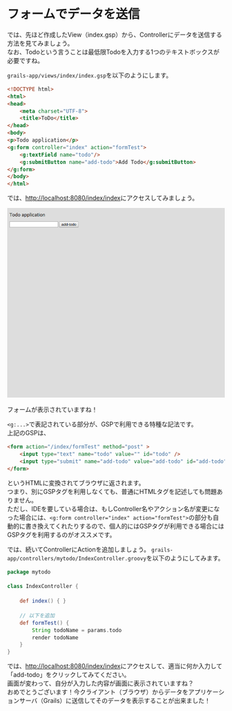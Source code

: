 # フォームでデータを送信

では、先ほど作成したView（index.gsp）から、Controllerにデータを送信する方法を見てみましょう。  
なお、Todoという言うことは最低限Todoを入力する1つのテキストボックスが必要ですね。  

`grails-app/views/index/index.gsp`を以下のようにします。

```html
<!DOCTYPE html>
<html>
<head>
    <meta charset="UTF-8">
    <title>ToDo</title>
</head>
<body>
<p>Todo application</p>
<g:form controller="index" action="formTest">
    <g:textField name="todo"/>
    <g:submitButton name="add-todo">Add Todo</g:submitButton>
</g:form>
</body>
</html>
```

では、[http://localhost:8080/index/index](http://localhost:8080/index/index)にアクセスしてみましょう。
  
![2](images/2.png)

フォームが表示されていますね！

`<g:...>`で表記されている部分が、GSPで利用できる特種な記法です。  
上記のGSPは、

```html
<form action="/index/formTest" method="post" >
    <input type="text" name="todo" value="" id="todo" />
    <input type="submit" name="add-todo" value="add-todo" id="add-todo" />
</form>
```

というHTMLに変換されてブラウザに返されます。  
つまり、別にGSPタグを利用しなくても、普通にHTMLタグを記述しても問題ありません。  
ただし、IDEを要している場合は、もしController名やアクション名が変更になった場合には、`<g:form controller="index" action="formTest">`の部分も自動的に書き換えてくれたりするので、個人的にはGSPタグが利用できる場合にはGSPタグを利用するのがオススメです。  

では、続いてControllerにActionを追加しましょう。
`grails-app/controllers/mytodo/IndexController.groovy`を以下のようにしてみます。

```groovy
package mytodo

class IndexController {

    def index() { }

    // 以下を追加
    def formTest() {
        String todoName = params.todo
        render todoName
    }
}

```

では、[http://localhost:8080/index/index](http://localhost:8080/index/index)にアクセスして、適当に何か入力して「add-todo」をクリックしてみてください。  
画面が変わって、自分が入力した内容が画面に表示されていますね？  
おめでとうございます！今クライアント（ブラウザ）からデータをアプリケーションサーバ（Grails）に送信してそのデータを表示することが出来ました！